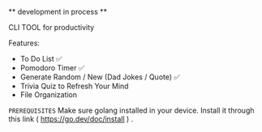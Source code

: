 ** development in process **

CLI TOOL for productivity

Features: 
  - To Do List ✅
  - Pomodoro Timer ✅
  - Generate Random / New (Dad Jokes / Quote) ✅
  - Trivia Quiz to Refresh Your Mind
  - File Organization

``PREREQUISITES``
  Make sure golang installed in your device. Install it through this link ( https://go.dev/doc/install ) . 
